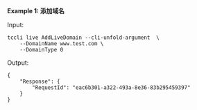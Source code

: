 **Example 1: 添加域名**



Input: 

```
tccli live AddLiveDomain --cli-unfold-argument  \
    --DomainName www.test.com \
    --DomainType 0
```

Output: 
```
{
    "Response": {
        "RequestId": "eac6b301-a322-493a-8e36-83b295459397"
    }
}
```

